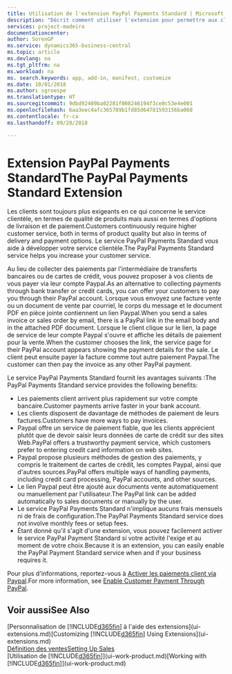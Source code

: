 ```yaml
---
title: Utilisation de l'extension PayPal Payments Standard | Microsoft Docs
description: "Décrit comment utiliser l'extension pour permettre aux clients d'effectuer des paiements avec Paypal."
services: project-madeira
documentationcenter: 
author: SorenGP
ms.service: dynamics365-business-central
ms.topic: article
ms.devlang: na
ms.tgt_pltfrm: na
ms.workload: na
ms. search.keywords: app, add-in, manifest, customize
ms.date: 10/01/2018
ms.author: sgroespe
ms.translationtype: HT
ms.sourcegitcommit: 9dbd92409ba02281f008246194f3ce0c53e4e001
ms.openlocfilehash: 6aa3eec4afc365789b1fd85d64781593156ba068
ms.contentlocale: fr-ca
ms.lasthandoff: 09/28/2018

---
```

# <a name="the-paypal-payments-standard-extension"></a><span data-ttu-id="76413-103">Extension PayPal Payments Standard</span><span class="sxs-lookup"><span data-stu-id="76413-103">The PayPal Payments Standard Extension</span></span>
<span data-ttu-id="76413-104">Les clients sont toujours plus exigeants en ce qui concerne le service clientèle, en termes de qualité de produits mais aussi en termes d'options de livraison et de paiement.</span><span class="sxs-lookup"><span data-stu-id="76413-104">Customers continuously require higher customer service, both in terms of product quality but also in terms of delivery and payment options.</span></span> <span data-ttu-id="76413-105">Le service PayPal Payments Standard vous aide à développer votre service clientèle.</span><span class="sxs-lookup"><span data-stu-id="76413-105">The PayPal Payments Standard service helps you increase your customer service.</span></span>

<span data-ttu-id="76413-106">Au lieu de collecter des paiements par l'intermédiaire de transferts bancaires ou de cartes de crédit, vous pouvez proposer à vos clients de vous payer via leur compte Paypal.</span><span class="sxs-lookup"><span data-stu-id="76413-106">As an alternative to collecting payments through bank transfer or credit cards, you can offer your customers to pay you through their PayPal account.</span></span> <span data-ttu-id="76413-107">Lorsque vous envoyez une facture vente ou un document de vente par courriel, le corps du message et le document PDF en pièce jointe contiennent un lien Paypal.</span><span class="sxs-lookup"><span data-stu-id="76413-107">When you send a sales invoice or sales order by email, there is a PayPal link in the email body and in the attached PDF document.</span></span> <span data-ttu-id="76413-108">Lorsque le client clique sur le lien, la page de service de leur compte Paypal s'ouvre et affiche les détails de paiement pour la vente.</span><span class="sxs-lookup"><span data-stu-id="76413-108">When the customer chooses the link, the service page for their PayPal account appears showing the payment details for the sale.</span></span> <span data-ttu-id="76413-109">Le client peut ensuite payer la facture comme tout autre paiement Paypal.</span><span class="sxs-lookup"><span data-stu-id="76413-109">The customer can then pay the invoice as any other PayPal payment.</span></span>

<span data-ttu-id="76413-110">Le service PayPal Payments Standard fournit les avantages suivants :</span><span class="sxs-lookup"><span data-stu-id="76413-110">The PayPal Payments Standard service provides the following benefits:</span></span>

* <span data-ttu-id="76413-111">Les paiements client arrivent plus rapidement sur votre compte bancaire.</span><span class="sxs-lookup"><span data-stu-id="76413-111">Customer payments arrive faster in your bank account.</span></span>
* <span data-ttu-id="76413-112">Les clients disposent de davantage de méthodes de paiement de leurs factures.</span><span class="sxs-lookup"><span data-stu-id="76413-112">Customers have more ways to pay invoices.</span></span>
* <span data-ttu-id="76413-113">Paypal offre un service de paiement fiable, que les clients apprécient plutôt que de devoir saisir leurs données de carte de crédit sur des sites Web.</span><span class="sxs-lookup"><span data-stu-id="76413-113">PayPal offers a trustworthy payment service, which customers prefer to entering credit card information on web sites.</span></span>
* <span data-ttu-id="76413-114">Paypal propose plusieurs méthodes de gestion des paiements, y compris le traitement de cartes de crédit, les comptes Paypal, ainsi que d'autres sources.</span><span class="sxs-lookup"><span data-stu-id="76413-114">PayPal offers multiple ways of handling payments, including credit card processing, PayPal accounts, and other sources.</span></span>
* <span data-ttu-id="76413-115">Le lien Paypal peut être ajouté aux documents vente automatiquement ou manuellement par l'utilisateur.</span><span class="sxs-lookup"><span data-stu-id="76413-115">The PayPal link can be added automatically to sales documents or manually by the user.</span></span>
* <span data-ttu-id="76413-116">Le service PayPal Payments Standard n'implique aucuns frais mensuels ni de frais de configuration.</span><span class="sxs-lookup"><span data-stu-id="76413-116">The PayPal Payments Standard service does not involve monthly fees or setup fees.</span></span>
* <span data-ttu-id="76413-117">Étant donné qu'il s'agit d'une extension, vous pouvez facilement activer le service PayPal Payment Standard si votre activité l'exige et au moment de votre choix.</span><span class="sxs-lookup"><span data-stu-id="76413-117">Because it is an extension, you can easily enable the PayPal Payment Standard service when and if your business requires it.</span></span>  

<span data-ttu-id="76413-118">Pour plus d'informations, reportez-vous à [Activer les paiements client via Paypal](sales-how-enable-payment-service-extensions.md).</span><span class="sxs-lookup"><span data-stu-id="76413-118">For more information, see [Enable Customer Payment Through PayPal](sales-how-enable-payment-service-extensions.md).</span></span>

## <a name="see-also"></a><span data-ttu-id="76413-119">Voir aussi</span><span class="sxs-lookup"><span data-stu-id="76413-119">See Also</span></span>
<span data-ttu-id="76413-120">[Personnalisation de [!INCLUDE[d365fin](includes/d365fin_md.md)] à l'aide des extensions](ui-extensions.md)</span><span class="sxs-lookup"><span data-stu-id="76413-120">[Customizing [!INCLUDE[d365fin](includes/d365fin_md.md)] Using Extensions](ui-extensions.md)</span></span>  
[<span data-ttu-id="76413-121">Définition des ventes</span><span class="sxs-lookup"><span data-stu-id="76413-121">Setting Up Sales</span></span>](sales-setup-sales.md)  
<span data-ttu-id="76413-122">[Utilisation de [!INCLUDE[d365fin](includes/d365fin_md.md)]](ui-work-product.md)</span><span class="sxs-lookup"><span data-stu-id="76413-122">[Working with [!INCLUDE[d365fin](includes/d365fin_md.md)]](ui-work-product.md)</span></span>

